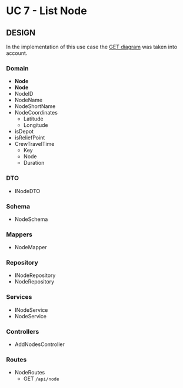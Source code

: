 # UC 7 - List Node #

## DESIGN ##

In the implementation of this use case the [GET diagram](../GET.png) was taken into account.

### Domain ###
* **Node**
* **Node**
* NodeID
* NodeName
* NodeShortName
* NodeCoordinates
    * Latitude
    * Longitude
* isDepot
* isReliefPoint
* CrewTravelTime
    * Key
    * Node
    * Duration
  
### DTO ###
* INodeDTO

### Schema ###
* NodeSchema

### Mappers ###
* NodeMapper

### Repository ###
* INodeRepository
* NodeRepository

### Services ###
* INodeService
* NodeService

### Controllers ###
* AddNodesController

### Routes ###
* NodeRoutes
    * GET ```/api/node```